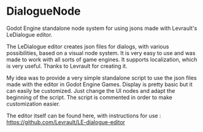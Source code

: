 # DialogueNode

Godot Engine standalone node system for using jsons made with Levrault's LeDialogue editor. 

The LeDialogue editor creates json files for dialogs, with various possibilities, based on a visual node system. It is very easy to use and was made to work with all sorts of game engines. It supports localization, which is very useful. Thanks to Levrault for creating it.

My idea was to provide a very simple standalone script to use the json files made with the editor in Godot Engine Games. Display is pretty basic but it can easily be customized. Just change the UI nodes and adapt the beginning of the script. The script is commented in order to make customization easier.

The editor itself can be found here, with instructions for use : https://github.com/Levrault/LE-dialogue-editor
